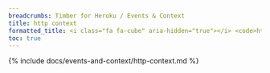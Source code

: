```yaml
---
breadcrumbs: Timber for Heroku / Events & Context
title: http context
formatted_title: <i class="fa fa-cube" aria-hidden="true"></i> <code>http</code> context
toc: true
---
```


{% include docs/events-and-context/http-context.md %}
